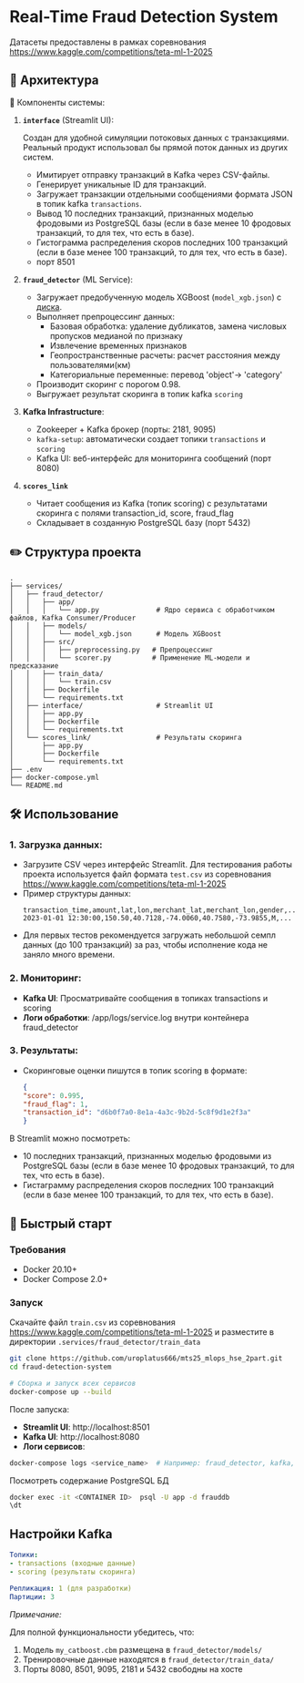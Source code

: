 # Real-Time Fraud Detection System
Датасеты предоставлены в рамках соревнования https://www.kaggle.com/competitions/teta-ml-1-2025

## 🧩 Архитектура

🔨 Компоненты системы:
1. **`interface`** (Streamlit UI):
   
   Создан для удобной симуляции потоковых данных с транзакциями. Реальный продукт использовал бы прямой поток данных из других систем.
    - Имитирует отправку транзакций в Kafka через CSV-файлы.
    - Генерирует уникальные ID для транзакций.
    - Загружает транзакции отдельными сообщениями формата JSON в топик kafka `transactions`.
    - Вывод 10 последних транзакций, признанных моделью фродовыми из PostgreSQL базы (если в базе менее 10 фродовых транзакций, то для тех, что есть в базе).
    - Гистограмма распределения скоров последних 100 транзакций (если в базе менее 100 транзакций, то для тех, что есть в базе).
    - порт 8501

2. **`fraud_detector`** (ML Service):
   - Загружает предобученную модель XGBoost (`model_xgb.json`) с [диска](https://drive.google.com/uc?id=1fQ7hQUijNBnCQEptuREDvPOTPHXyWRsa).
   - Выполняет препроцессинг данных:
     - Базовая обработка: удаление дубликатов, замена числовых пропусков медианой по признаку
     - Извлечение временных признаков
     - Геопространственные расчеты: расчет расстояния между пользователями(км)
     - Категориальные переменные: перевод 'object'-> 'category'
   - Производит скоринг с порогом 0.98.
   - Выгружает результат скоринга в топик kafka `scoring`

3. **Kafka Infrastructure**:
   - Zookeeper + Kafka брокер (порты: 2181, 9095)
   - `kafka-setup`: автоматически создает топики `transactions` и `scoring`
   - Kafka UI: веб-интерфейс для мониторинга сообщений (порт 8080)
    
4. **`scores_link`**
   - Читает сообщения из Kafka (топик scoring) с результатами скоринга с полями transaction_id, score, fraud_flag
   - Складывает в созданную PostgreSQL базу (порт 5432)
  
## ✏️ Структура проекта

```
.
├── services/
│   ├── fraud_detector/
│   │   ├── app/
│   │   │   └── app.py              # Ядро сервиса с обработчиком файлов, Kafka Consumer/Producer
│   │   ├── models/
│   │   │   └── model_xgb.json      # Модель XGBoost
│   │   ├── src/
│   │   │   ├── preprocessing.py   # Препроцессинг
│   │   │   └── scorer.py          # Применение ML-модели и предсказание
│   │   ├── train_data/
│   │   │   └── train.csv
│   │   ├── Dockerfile
│   │   └── requirements.txt
│   ├── interface/                  # Streamlit UI
│   │   ├── app.py
│   │   ├── Dockerfile
│   │   └── requirements.txt
│   └── scores_link/                # Результаты скоринга
│       ├── app.py
│       ├── Dockerfile
│       └── requirements.txt
├── .env
├── docker-compose.yml
└── README.md

```

## 🛠️ Использование

### 1. Загрузка данных:

 - Загрузите CSV через интерфейс Streamlit. Для тестирования работы проекта используется файл формата `test.csv` из соревнования https://www.kaggle.com/competitions/teta-ml-1-2025
 - Пример структуры данных:
    ```csv
    transaction_time,amount,lat,lon,merchant_lat,merchant_lon,gender,...
    2023-01-01 12:30:00,150.50,40.7128,-74.0060,40.7580,-73.9855,M,...
    ```
 - Для первых тестов рекомендуется загружать небольшой семпл данных (до 100 транзакций) за раз, чтобы исполнение кода не заняло много времени.

### 2. Мониторинг:
 - **Kafka UI**: Просматривайте сообщения в топиках transactions и scoring
 - **Логи обработки**: /app/logs/service.log внутри контейнера fraud_detector

### 3. Результаты:

 - Скоринговые оценки пишутся в топик scoring в формате:
    ```json
    {
    "score": 0.995, 
    "fraud_flag": 1, 
    "transaction_id": "d6b0f7a0-8e1a-4a3c-9b2d-5c8f9d1e2f3a"
    }
    ```
В Streamlit можно посмотреть:
- 10 последних транзакций, признанных моделью фродовыми из PostgreSQL базы (если в базе менее 10 фродовых транзакций, то для тех, что есть в базе).
- Гистаграмму распределения скоров последних 100 транзакций (если в базе менее 100 транзакций, то для тех, что есть в базе).

## 🚀 Быстрый старт

### Требования
- Docker 20.10+
- Docker Compose 2.0+

### Запуск

Скачайте файл `train.csv` из соревнования https://www.kaggle.com/competitions/teta-ml-1-2025 и разместите в директории `.services/fraud_detector/train_data`
```bash
git clone https://github.com/uroplatus666/mts25_mlops_hse_2part.git
cd fraud-detection-system

# Сборка и запуск всех сервисов
docker-compose up --build
```
После запуска:
- **Streamlit UI**: http://localhost:8501
- **Kafka UI**: http://localhost:8080
- **Логи сервисов**: 
```bash
docker-compose logs <service_name>  # Например: fraud_detector, kafka, interface
```
Посмотреть содержание PostgreSQL БД
```bash
docker exec -it <CONTAINER ID>  psql -U app -d frauddb
\dt
```
## Настройки Kafka
```yml
Топики:
- transactions (входные данные)
- scoring (результаты скоринга)

Репликация: 1 (для разработки)
Партиции: 3
```

*Примечание:* 

Для полной функциональности убедитесь, что:
1. Модель `my_catboost.cbm` размещена в `fraud_detector/models/`
2. Тренировочные данные находятся в `fraud_detector/train_data/`
3. Порты 8080, 8501, 9095, 2181 и 5432 свободны на хосте

